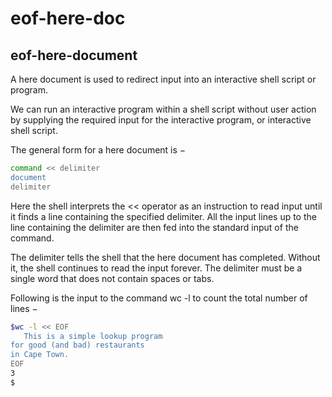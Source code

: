 
# eof-here-doc

## eof-here-document

A here document is used to redirect input into an interactive shell script or program.

We can run an interactive program within a shell script without user action by supplying the required input for the interactive program, or interactive shell script.

The general form for a here document is −

```bash
command << delimiter
document
delimiter
```

Here the shell interprets the << operator as an instruction to read input until it finds a line containing the specified delimiter. All the input lines up to the line containing the delimiter are then fed into the standard input of the command.

The delimiter tells the shell that the here document has completed. Without it, the shell continues to read the input forever. The delimiter must be a single word that does not contain spaces or tabs.

Following is the input to the command wc -l to count the total number of lines −

```bash
$wc -l << EOF
   This is a simple lookup program 
for good (and bad) restaurants
in Cape Town.
EOF
3
$
```

